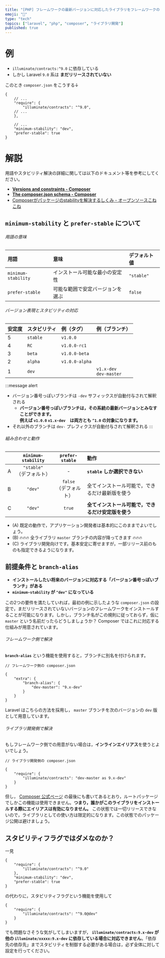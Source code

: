 ```yaml
---
title: "[PHP] フレームワークの最新バージョンに対応したライブラリをフレームワークのリリース前から開発する方法"
emoji: "🐘"
type: "tech"
topics: ["laravel", "php", "composer", "ライブラリ開発"]
published: true
---
```


# 例

- `illuminate/contracts:^9.0` に依存している
- しかし Laravel `9.0` 系は **まだリリースされていない**

このとき `composer.json` をこうする↓

```json5
{
    // ...
    "require": {
        "illuminate/contracts": "^9.0",
	// ...
    },

    // ...
    "minimum-stability": "dev",
    "prefer-stable": true
}
```

# 解説

用語やスタビリティ解決の詳細に関しては以下のドキュメント等を参考にしてください。

- **[Versions and constraints - Composer](https://getcomposer.org/doc/articles/versions.md)**
- **[The composer.json schema - Composer](https://getcomposer.org/doc/04-schema.md)**
- [Composerがパッケージのstabilityを解決するしくみ - オープンソースこねこね](https://kohkimakimoto.hatenablog.com/entry/2014/04/04/102125)

## `minimum-stability` と `prefer-stable` について

###### 用語の意味
| 用語 | 意味 | デフォルト値 |
|:----|:----|:----|
| `minimum-stability` | インストール可能な最小の安定性 | `"stable"` |
| `prefer-stable` | 可能な範囲で安定バージョンを選ぶ | `false` |

###### バージョン表現とスタビリティの対応
| 安定度 | スタビリティ | 例（タグ） | 例（ブランチ）|
|:---|:---|:---|:---|
| 5 | `stable` | `v1.0.0`| |
| 4 | `RC` | `v1.0.0-rc1`| |
| 3 | `beta` | `v1.0.0-beta` | |
| 2 | `alpha` | `v1.0.0-alpha` | |
| 1 | `dev` | | `v1.x-dev`<br>`dev-master` |

:::message alert
- バージョン番号っぽいブランチは `-dev` サフィックスが自動付与されて解釈される
  - **バージョン番号っぽいブランチは，その系統の最新バージョンとみなすことができます。**<br>**例えば `v1.0.0` `v1.x-dev`　は両方とも `^1.0` の対象になります。**
- それ以外のブランチは `dev-` プレフィクスが自動付与されて解釈される
:::

###### 組み合わせと動作
| | `minimum-stability` | `prefer-stable` | 動作 |
|:--|:----:|:----:|:----|
| A | `"stable"`<br>（デフォルト） | - | **`stable` しか選択できない** |
| B | `"dev"` | `false`<br>（デフォルト） | 全てインストール可能で，できるだけ最新版を使う |
| C | `"dev"` | `true` | **全てインストール可能で，できるだけ安定版を使う** |

- (A) 既定の動作で，アプリケーション開発者は基本的にこのままでよいでしょう。
- (B) 🔥🔥🔥 全ライブラリ `master` ブランチの内容が降ってきます 🔥🔥🔥
- (C) ライブラリ開発向けです。基本安定に寄せますが，一部リリース前のものも指定できるようになります。

## 前提条件と `branch-alias`

- **インストールしたい将来のバージョンに対応する「バージョン番号っぽいブランチ」がある**
- **`minimum-stability` が `"dev"` になっている**

この2つの要件を満たしていれば，最初の例に示したような `composer.json` の設定で，まだリリースされていないバージョンのフレームワークをインストールすることが可能になります。しかし，ブランチ名がこの規則に従っておらず，仮に `master` という名前だったらどうしましょうか？ Composer ではこれに対応する仕組みが用意されています。

###### フレームワーク側で解決

**`branch-alias`** という機能を使用すると，ブランチに別名を付けられます。

```json5
// フレームワーク側の composer.json

{
    "extra": {
        "branch-alias": {
            "dev-master": "9.x-dev"
        }
    }
}
```

Laravel はこちらの方法を採用し， `master` ブランチを次のバージョンの `dev` 版として用意しています。

###### ライブラリ開発側で解決

もしフレームワーク側での用意がない場合は，**インラインエイリアス**を使うとよいでしょう。

```json5
// ライブラリ開発側の composer.json

{
    "require": {
        "illuminate/contracts": "dev-master as 9.x-dev"
    }
}
```

但し， [Composer 公式ページ](https://getcomposer.org/doc/articles/aliases.md) の最後にも書いてあるとおり，ルートパッケージでしかこの機能は使用できません。**つまり，誰かがこのライブラリをインストールする際にエイリアスは有効になりません。** この状態では一切リリースできないので，ライブラリとしての使い方は限定的になります。この状態でのパッケージ公開は避けましょう。

## スタビリティフラグではダメなのか？

一見

```json5
{
    "require": {
        "illuminate/contracts": "^9.0"
    },
    "minimum-stability": "dev",
    "prefer-stable": true
}
```

の代わりに，スタビリティフラグという機能を使用して

```json5
{
    "require": {
        "illuminate/contracts": "^9.0@dev"
    }
}
```

でも問題なさそうな気がしてしまいますが， **`illuminate/contracts:9.x-dev` が他の `illuminate/xxxxx:9.x-dev` に依存している場合に対応できません**。「依存先の依存先」までスタビリティを制御する必要がある場合は，必ず全体に対して設定を行ってください。